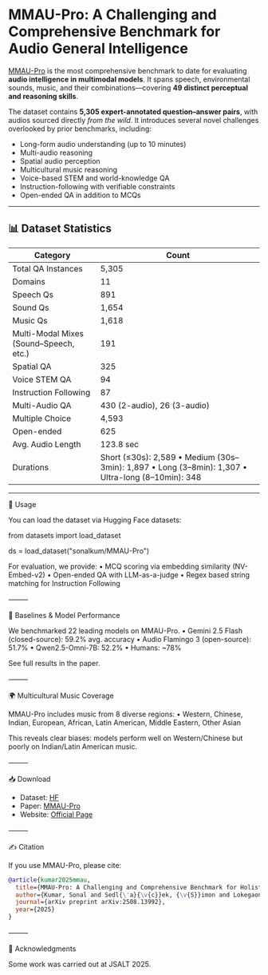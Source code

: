 # MMAU-Pro: A Challenging and Comprehensive Benchmark for Audio General Intelligence

[MMAU-Pro](https://arxiv.org/abs/2508.13992) is the most comprehensive benchmark to date for evaluating **audio intelligence in multimodal models**. It spans speech, environmental sounds, music, and their combinations—covering **49 distinct perceptual and reasoning skills**.  

The dataset contains **5,305 expert-annotated question–answer pairs**, with audios sourced directly *from the wild*. It introduces several novel challenges overlooked by prior benchmarks, including:  

- Long-form audio understanding (up to 10 minutes)  
- Multi-audio reasoning  
- Spatial audio perception  
- Multicultural music reasoning  
- Voice-based STEM and world-knowledge QA  
- Instruction-following with verifiable constraints  
- Open-ended QA in addition to MCQs  

---

## 📊 Dataset Statistics

| Category | Count |
|----------|-------|
| Total QA Instances | 5,305 |
| Domains | 11 |
| Speech Qs | 891 |
| Sound Qs | 1,654 |
| Music Qs | 1,618 |
| Multi-Modal Mixes (Sound–Speech, etc.) | 191 |
| Spatial QA | 325 |
| Voice STEM QA | 94 |
| Instruction Following | 87 |
| Multi-Audio QA | 430 (2-audio), 26 (3-audio) |
| Multiple Choice | 4,593 |
| Open-ended | 625 |
| Avg. Audio Length | 123.8 sec |
| Durations | Short (≤30s): 2,589 • Medium (30s–3min): 1,897 • Long (3–8min): 1,307 • Ultra-long (8–10min): 348 |

---


🚀 Usage

You can load the dataset via Hugging Face datasets:

from datasets import load_dataset

ds = load_dataset("sonalkum/MMAU-Pro")

For evaluation, we provide:
	•	MCQ scoring via embedding similarity (NV-Embed-v2)
	•	Open-ended QA with LLM-as-a-judge
	•	Regex based string matching for Instruction Following

⸻

🧪 Baselines & Model Performance

We benchmarked 22 leading models on MMAU-Pro.
	•	Gemini 2.5 Flash (closed-source): 59.2% avg. accuracy
	•	Audio Flamingo 3 (open-source): 51.7%
	•	Qwen2.5-Omni-7B: 52.2%
	•	Humans: ~78%

See full results in the paper.

⸻

🌍 Multicultural Music Coverage

MMAU-Pro includes music from 8 diverse regions:
	•	Western, Chinese, Indian, European, African, Latin American, Middle Eastern, Other Asian

This reveals clear biases: models perform well on Western/Chinese but poorly on Indian/Latin American music.

⸻

📥 Download

- Dataset: [HF](https://huggingface.co/datasets/sonalkum/MMAU-Pro)
- Paper: [MMAU-Pro](https://arxiv.org/abs/2508.13992)
- Website: [Official Page](https://sonalkum.github.io/mmau-pro/)

⸻

✍️ Citation

If you use MMAU-Pro, please cite:

```bibtex
@article{kumar2025mmau,
  title={MMAU-Pro: A Challenging and Comprehensive Benchmark for Holistic Evaluation of Audio General Intelligence},
  author={Kumar, Sonal and Sedl{\'a}{\v{c}}ek, {\v{S}}imon and Lokegaonkar, Vaibhavi and L{\'o}pez, Fernando and Yu, Wenyi and Anand, Nishit and Ryu, Hyeonggon and Chen, Lichang and Pli{\v{c}}ka, Maxim and Hlav{\'a}{\v{c}}ek, Miroslav and others},
  journal={arXiv preprint arXiv:2508.13992},
  year={2025}
}
```


⸻

🙏 Acknowledgments

Some work was carried out at JSALT 2025.

